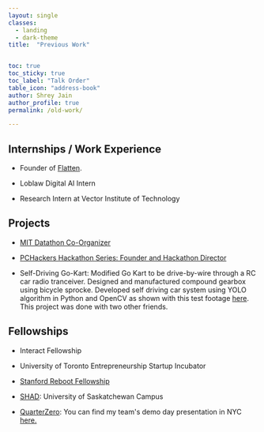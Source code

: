 ```yaml
---
layout: single
classes:
  - landing
  - dark-theme
title:  "Previous Work"


toc: true
toc_sticky: true
toc_label: "Talk Order"
table_icon: "address-book"
author: Shrey Jain
author_profile: true
permalink: /old-work/

---
```

## Internships / Work Experience

* Founder of [Flatten](https://flatten.ca).

* Loblaw Digital AI Intern

* Research Intern at Vector Institute of Technology

## Projects

* [MIT Datathon Co-Organizer](https://covid19challenge.mit.edu/datathon/)

* [PCHackers Hackathon Series: Founder and Hackathon Director](https://www.insauga.com/event/pchack-day-hackathon)

* Self-Driving Go-Kart: Modified Go Kart to be drive-by-wire through a RC car radio tranceiver. Designed and manufactured compound gearbox using bicycle sprocke. Developed self driving car system using YOLO algorithm in Python and OpenCV as shown with this test footage [here](https://www.youtube.com/watch?v=EaUuswyAPh8). This project was done with two other friends.

## Fellowships

* Interact Fellowship

* University of Toronto Entrepreneurship Startup Incubator

* [Stanford Reboot Fellowship](https://reboothq.substack.com/about)

* [SHAD](https://www.shad.ca/): University of Saskatchewan Campus

* [QuarterZero](https://www.quarterzero.com/): You can find my team's demo day presentation in NYC [here.](https://www.youtube.com/watch?v=5VRro6DHmd8)
